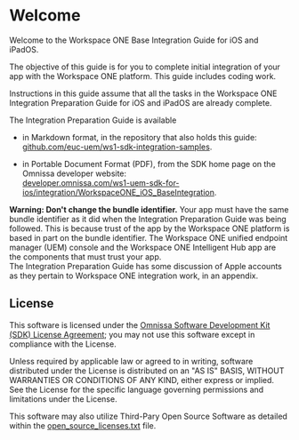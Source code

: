 # Welcome
Welcome to the Workspace ONE Base Integration Guide for iOS and iPadOS.

The objective of this guide is for you to complete initial integration of your
app with the Workspace ONE platform. This guide includes coding work.

Instructions in this guide assume that all the tasks in the Workspace ONE
Integration Preparation Guide for iOS and iPadOS are already complete.

The Integration Preparation Guide is available

-   in Markdown format, in the repository that also holds this guide:  
    [github.com/euc-uem/ws1-sdk-integration-samples](https://github.com/euc-uem/ws1-sdk-integration-samples).

-   in Portable Document Format (PDF), from the SDK home page on the Omnissa
    developer website:  
    [developer.omnissa.com/ws1-uem-sdk-for-ios/integration/WorkspaceONE_iOS_BaseIntegration](https://developer.omnissa.com/ws1-uem-sdk-for-ios/integration/WorkspaceONE_iOS_BaseIntegration.pdf).

**Warning: Don't change the bundle identifier.** Your app must have the same
bundle identifier as it did when the Integration Preparation Guide was being
followed. This is because trust of the app by the Workspace ONE platform is
based in part on the bundle identifier. The Workspace ONE unified endpoint
manager (UEM) console and the Workspace ONE Intelligent Hub app are the
components that must trust your app.  
The Integration Preparation Guide has some discussion of Apple accounts as they
pertain to Workspace ONE integration work, in an appendix.

## License

This software is licensed under the [Omnissa Software Development Kit (SDK) License Agreement](https://static.omnissa.com/sites/default/files/omnissa-sdk-agreement.pdf); you may not use this software except in compliance with the License.

Unless required by applicable law or agreed to in writing, software distributed under the License is distributed on an "AS IS" BASIS, WITHOUT WARRANTIES OR CONDITIONS OF ANY KIND, either express or implied. See the License for the specific language governing permissions and limitations under the License.

This software may also utilize Third-Pary Open Source Software as detailed within the [open_source_licenses.txt](open_source_licenses.txt) file.
